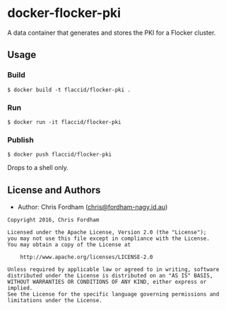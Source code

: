 # docker-flocker-pki

A data container that generates and stores the PKI for a Flocker cluster.

## Usage

### Build

    $ docker build -t flaccid/flocker-pki .

### Run

    $ docker run -it flaccid/flocker-pki

### Publish

    $ docker push flaccid/flocker-pki

Drops to a shell only.

License and Authors
-------------------
- Author: Chris Fordham (<chris@fordham-nagy.id.au>)

```text
Copyright 2016, Chris Fordham

Licensed under the Apache License, Version 2.0 (the "License");
you may not use this file except in compliance with the License.
You may obtain a copy of the License at

    http://www.apache.org/licenses/LICENSE-2.0

Unless required by applicable law or agreed to in writing, software
distributed under the License is distributed on an "AS IS" BASIS,
WITHOUT WARRANTIES OR CONDITIONS OF ANY KIND, either express or implied.
See the License for the specific language governing permissions and
limitations under the License.
```
